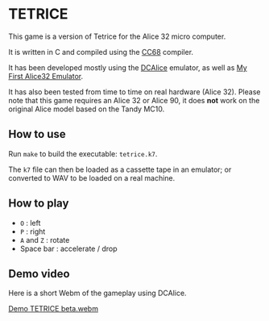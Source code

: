 # TETRICE

This game is a version of Tetrice for the Alice 32 micro computer.

It is written in C and compiled using the [CC68](https://github.com/EtchedPixels/CC6303/tree/master) compiler.

It has been developed mostly using the [DCAlice](http://alice32.free.fr/) emulator, as well as [My First Alice32 Emulator](http://www.emu-france.com/emulateurs/10-ordinateurs/244-matra-hachette-alice32/2335-my-first-alice32-emulator/).

It has also been tested from time to time on real hardware (Alice 32). Please note that this game requires an Alice 32 or Alice 90, it does **not** work on the original Alice model based on the Tandy MC10.

## How to use

Run `make` to build the executable: `tetrice.k7`.

The `k7` file can then be loaded as a cassette tape in an emulator; or converted to WAV to be loaded on a real machine.

## How to play

- `O` : left
- `P` : right
- `A` and `Z` : rotate
- Space bar : accelerate / drop

## Demo video

Here is a short Webm of the gameplay using DCAlice.

[Demo TETRICE beta.webm](https://github.com/tomconte/tetrice/assets/199027/60b8ff3d-9d5b-4f72-bd2a-a3b55ed03b94)
